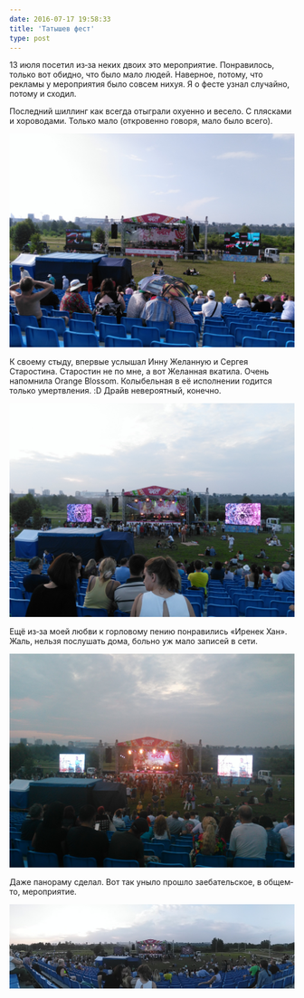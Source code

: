 ```yaml
---
date: 2016-07-17 19:58:33
title: 'Татышев фест'
type: post
---
```


13 июля посетил из‐за неких двоих это мероприятие. Понравилось, только вот обидно, что было мало
людей. Наверное, потому, что рекламы у мероприятия было совсем нихуя. Я о фесте узнал случайно,
потому и сходил.

Последний шиллинг как всегда отыграли охуенно и весело. С плясками и хороводами. Только мало
(откровенно говоря, мало было всего).

![](IMG_20160713_180011.jpg)

К своему стыду, впервые услышал Инну Желанную и Сергея Старостина. Старостин не по мне, а вот
Желанная вкатила. Очень напомнила Orange Blossom. Колыбельная в её исполнении годится только
умертвления. :D Драйв невероятный, конечно.

![](IMG_20160713_202116.jpg)

Ещё из‐за моей любви к горловому пению понравились «Иренек Хан». Жаль, нельзя послушать дома, больно
уж мало записей в сети.

![](IMG_20160713_212541.jpg)

Даже панораму сделал. Вот так уныло прошло заебательское, в общем‐то, мероприятие.

![](PANO_20160713_202011.jpg)
